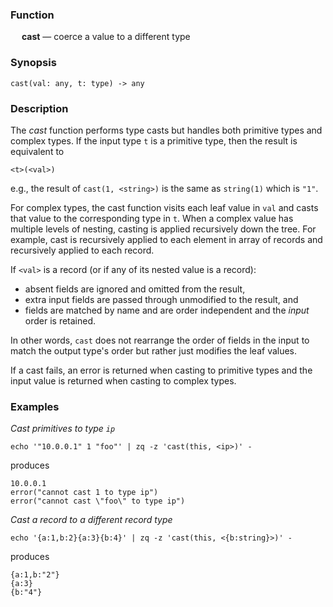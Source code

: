 ### Function

&emsp; **cast** &mdash; coerce a value to a different type

### Synopsis

```
cast(val: any, t: type) -> any
```

### Description

The _cast_ function performs type casts but handles both primitive types and
complex types.  If the input type `t` is a primitive type, then the result
is equivalent to
```
<t>(<val>)
```
e.g., the result of `cast(1, <string>)` is the same as `string(1)` which is `"1"`.

For complex types, the cast function visits each leaf value in `val` and
casts that value to the corresponding type in `t`.
When a complex value has multiple levels of nesting,
casting is applied recursively down the tree.  For example, cast is recursively
applied to each element in array of records and recursively applied to each record.

If `<val>` is a record (or if any of its nested value is a record):
* absent fields are ignored and omitted from the result,
* extra input fields are passed through unmodified to the result, and
* fields are matched by name and are order independent and the _input_ order is retained.

In other words, `cast` does not rearrange the order of fields in the input
to match the output type's order but rather just modifies the leaf values.

If a cast fails, an error is returned when casting to primitive types
and the input value is returned when casting to complex types.

### Examples

_Cast primitives to type `ip`_
```mdtest-command
echo '"10.0.0.1" 1 "foo"' | zq -z 'cast(this, <ip>)' -
```
produces
```mdtest-output
10.0.0.1
error("cannot cast 1 to type ip")
error("cannot cast \"foo\" to type ip")
```

_Cast a record to a different record type_
```mdtest-command
echo '{a:1,b:2}{a:3}{b:4}' | zq -z 'cast(this, <{b:string}>)' -
```
produces
```mdtest-output
{a:1,b:"2"}
{a:3}
{b:"4"}
```
